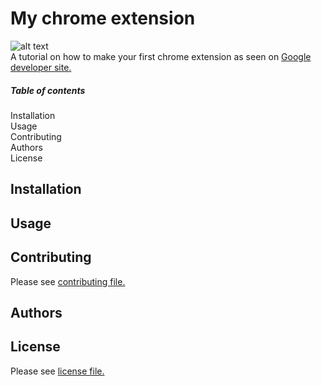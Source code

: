 # My chrome extension
![alt text](https://img.shields.io/twitter/url?style=social&url=https%3A%2F%2Ftwiiter.com%2Fdominiconorton)</br>
A tutorial on how to make your first chrome extension as seen on [Google developer site.](https://developer.chrome.com/extensions)

##### Table of contents

Installation<br/>
Usage<br/> 
Contributing<br/> 
Authors<br/>
License<br/>

## Installation

## Usage

## Contributing

Please see [contributing file.](https://github.com/dnorton94/my-chrome-extension/blob/master/CONTRIBUTING.md)

## Authors

## License

Please see [license file.](https://github.com/dnorton94/my-chrome-extension/blob/master/CONTRIBUTING.md)

